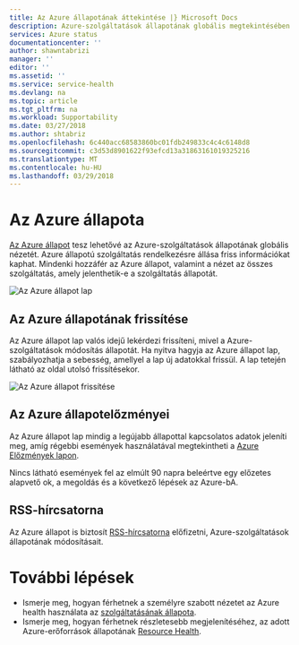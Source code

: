 ```yaml
---
title: Az Azure állapotának áttekintése |} Microsoft Docs
description: Azure-szolgáltatások állapotának globális megtekintésében.
services: Azure status
documentationcenter: ''
author: shawntabrizi
manager: ''
editor: ''
ms.assetid: ''
ms.service: service-health
ms.devlang: na
ms.topic: article
ms.tgt_pltfrm: na
ms.workload: Supportability
ms.date: 03/27/2018
ms.author: shtabriz
ms.openlocfilehash: 6c440acc68583860bc01fdb249833c4c4c6148d8
ms.sourcegitcommit: c3d53d8901622f93efcd13a31863161019325216
ms.translationtype: MT
ms.contentlocale: hu-HU
ms.lasthandoff: 03/29/2018
---
```

# <a name="azure-status"></a>Az Azure állapota
[Az Azure állapot](https://azure.microsoft.com/en-us/status/) tesz lehetővé az Azure-szolgáltatások állapotának globális nézetét. Azure állapotú szolgáltatás rendelkezésre állása friss információkat kaphat. Mindenki hozzáfér az Azure állapot, valamint a nézet az összes szolgáltatás, amely jelenthetik-e a szolgáltatás állapotát. 

![Az Azure állapot lap](./media/azure-status-overview/azure-status.PNG)

## <a name="azure-status-updates"></a>Az Azure állapotának frissítése
Az Azure állapot lap valós idejű lekérdezi frissíteni, mivel a Azure-szolgáltatások módosítás állapotát. Ha nyitva hagyja az Azure állapot lap, szabályozhatja a sebesség, amellyel a lap új adatokkal frissül. A lap tetején látható az oldal utolsó frissítésekor.

![Az Azure állapot frissítése](./media/azure-status-overview/update.PNG)

## <a name="azure-status-history"></a>Az Azure állapotelőzményei
Az Azure állapot lap mindig a legújabb állapottal kapcsolatos adatok jeleníti meg, amíg régebbi események használatával megtekintheti a [Azure Előzmények lapon](https://azure.microsoft.com/en-us/status/history/).

Nincs látható események fel az elmúlt 90 napra beleértve egy előzetes alapvető ok, a megoldás és a következő lépések az Azure-bA.

## <a name="rss-feed"></a>RSS-hírcsatorna
Az Azure állapot is biztosít [RSS-hírcsatorna](https://azure.microsoft.com/en-us/status/feed/) előfizetni, Azure-szolgáltatások állapotának módosításait.

# <a name="next-steps"></a>További lépések
* Ismerje meg, hogyan férhetnek a személyre szabott nézetet az Azure health használata az [szolgáltatásának állapota](./service-health-overview.md).
* Ismerje meg, hogyan férhetnek részletesebb megjelenítéséhez, az adott Azure-erőforrások állapotának [Resource Health](./resource-health-overview.md).
